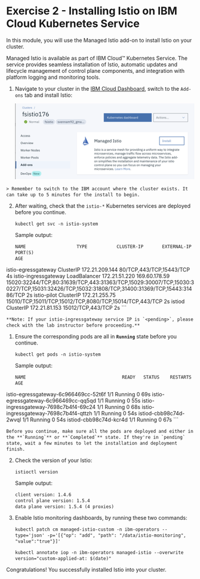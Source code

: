 # Exercise 2 - Installing Istio on IBM Cloud Kubernetes Service

In this module, you will use the Managed Istio add-on to install Istio on your cluster. 

Managed Istio is available as part of IBM Cloud™ Kubernetes Service. The service provides seamless installation of Istio, automatic updates and lifecycle management of control plane components, and integration with platform logging and monitoring tools.
  
1.  Navigate to your cluster in the [IBM Cloud Dashboard](https://cloud.ibm.com/kubernetes/clusters), switch to the `Add-ons` tab and install Istio:

    ![](../README_images/istioinstall.png)
<!-- 
```shell
ibmcloud ks cluster addon enable istio --cluster $MYCLUSTER
``` 
-->

    > Remember to switch to the IBM account where the cluster exists. It can take up to 5 minutes for the install to begin.

2.  After waiting, check that the `istio-*` Kubernetes services are deployed before you continue.

    ```
    kubectl get svc -n istio-system
    ```

    Sample output:
    ```shell
    NAME                   TYPE           CLUSTER-IP       EXTERNAL-IP     PORT(S)                                                                                                                                      AGE
istio-egressgateway    ClusterIP      172.21.209.144   <none>          80/TCP,443/TCP,15443/TCP                                                                                                                     4s
istio-ingressgateway   LoadBalancer   172.21.51.220    169.60.178.59   15020:32244/TCP,80:31639/TCP,443:31363/TCP,15029:30007/TCP,15030:30227/TCP,15031:32426/TCP,15032:31808/TCP,31400:31369/TCP,15443:31486/TCP   2s
istio-pilot            ClusterIP      172.21.255.75    <none>          15010/TCP,15011/TCP,15012/TCP,8080/TCP,15014/TCP,443/TCP                                                                                     2s
istiod                 ClusterIP      172.21.81.153    <none>          15012/TCP,443/TCP                                                                                                                            2s
    ```

    **Note: If your istio-ingressgateway service IP is `<pending>`, please check with the lab instructor before proceeding.**

1.  Ensure the corresponding pods are all in **`Running`** state before you continue.

    ```shell
    kubectl get pods -n istio-system
    ```
    Sample output:
    ```shell
    NAME                                    READY   STATUS    RESTARTS   AGE
istio-egressgateway-6c966469cc-52t6f    1/1     Running   0          69s
istio-egressgateway-6c966469cc-qq5qd    1/1     Running   0          55s
istio-ingressgateway-7698c7b4f4-69c24   1/1     Running   0          68s
istio-ingressgateway-7698c7b4f4-qttzh   1/1     Running   0          54s
istiod-cbb98c74d-2wvql                  1/1     Running   0          54s
istiod-cbb98c74d-kcr4d                  1/1     Running   0          67s
    ```

    Before you continue, make sure all the pods are deployed and either in the **`Running`** or **`Completed`** state. If they're in `pending` state, wait a few minutes to let the installation and deployment finish.

2. Check the version of your Istio:
    ```shell
    istioctl version
    ```
    Sample output:
    ```shell
    client version: 1.4.6
    control plane version: 1.5.4
    data plane version: 1.5.4 (4 proxies)
    ```

3. Enable Istio monitoring dashboards, by running these two commands:
   ```shell
   kubectl patch cm managed-istio-custom -n ibm-operators --type='json' -p='[{"op": "add", "path": "/data/istio-monitoring", "value":"true"}]'
   ```
   ```
   kubectl annotate iop -n ibm-operators managed-istio --overwrite version="custom-applied-at: $(date)"
   ```
Congratulations! You successfully installed Istio into your cluster.
